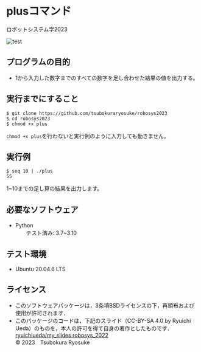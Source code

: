 # plusコマンド
ロボットシステム学2023

![test](https://github.com/tsubokuraryosuke/robosys2023/actions/workflows/test.yml/badge.svg)

## プログラムの目的　　
* 1から入力した数字までのすべての数字を足し合わせた結果の値を出力する。  

## 実行までにすること
```
$ git clone https://github.com/tsubokuraryosuke/robosys2023 
$ cd robosys2023  
$ chmod +x plus
```  
`chmod +x plus`を行わないと実行例のように入力しても動きません。  
  
## 実行例  
```
$ seq 10 | ./plus  
55
```
1~10までの足し算の結果を出力します。  


## 必要なソフトウェア
* Python　　  
　　テスト済み: 3.7~3.10  

## テスト環境
* Ubuntu 20.04.6 LTS  

## ライセンス
* このソフトウェアパッケージは，3条項BSDライセンスの下，再頒布および使用が許可されます．
* このパッケージのコードは，下記のスライド（CC-BY-SA 4.0 by Ryuichi Ueda）のものを，本人の許可を得て自身の著作としたものです．  
[ryuichiueda/my_slides robosys_2022](https://github.com/ryuichiueda/my_slides/tree/master/robosys_2022)  
© 2023　Tsubokura Ryosuke
